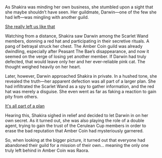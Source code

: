 <!-- title: Double Agent -->

As Shakira was minding her own business, she stumbled upon a sight that she maybe shouldn’t have seen. Her guildmate, Darwin—one of the few she had left—was mingling with another guild.

[She really left us like that](#embed:https://www.youtube.com/live/qKlzaYirN88?t=2430)

Watching from a distance, Shakira saw Darwin among the Scarlet Wand members, donning a red hat and participating in their secretive rituals. A pang of betrayal struck her chest. The Amber Coin guild was already dwindling, especially after Peasant The Bae’s disappearance, and now it seemed on the verge of losing yet another member. If Darwin had truly defected, that would leave only her and her ever-reliable pink cat. The thought weighed heavily on her heart.

Later, however, Darwin approached Shakira in private. In a hushed tone, she revealed the truth—her apparent defection was all part of a larger plan. She had infiltrated the Scarlet Wand as a spy to gather information, and the red hat was merely a disguise. She even went as far as faking a reaction to gain pity from others.

[It's all part of a plan](#embed:https://www.youtube.com/live/WQRPyJ4zhC0?feature=shared&t=4747)

Hearing this, Shakira sighed in relief and decided to let Darwin in on her own secret. As it turned out, she was also playing the role of a double agent, trying to gain the trust of the Cerulean Cup members in order to erase the bad reputation that Amber Coin had mysteriously garnered.

So, when looking at the bigger picture, it turned out that everyone had abandoned their guild for a mission of their own… meaning the only one truly left behind in Amber Coin was Raora.